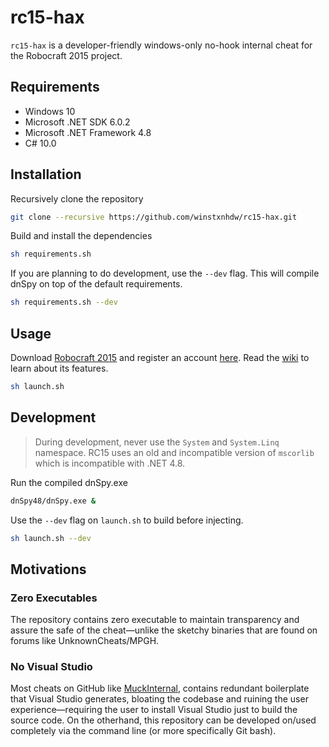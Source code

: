 # rc15-hax

`rc15-hax` is a developer-friendly windows-only no-hook internal cheat for the Robocraft 2015 project.

## Requirements

- Windows 10
- Microsoft .NET SDK 6.0.2
- Microsoft .NET Framework 4.8
- C# 10.0

## Installation

Recursively clone the repository

```bash
git clone --recursive https://github.com/winstxnhdw/rc15-hax.git
```

Build and install the dependencies

```bash
sh requirements.sh
```

If you are planning to do development, use the `--dev` flag. This will compile dnSpy on top of the default requirements.

```bash
sh requirements.sh --dev
```

## Usage

Download [Robocraft 2015](https://drive.google.com/file/d/1T3i7x2OC0GuELEWjSt_fuWAge-xAsZEi/view?usp=sharing) and register an account [here](https://phoenixsoftworks.net/register.html). Read the [wiki](https://github.com/winstxnhdw/rc15-hax/wiki) to learn about its features.

```bash
sh launch.sh
```

## Development

> During development, never use the `System` and `System.Linq` namespace. RC15 uses an old and incompatible version of `mscorlib` which is incompatible with .NET 4.8.

Run the compiled dnSpy.exe

```bash
dnSpy48/dnSpy.exe &
```

Use the `--dev` flag on `launch.sh` to build before injecting.

```bash
sh launch.sh --dev
```

## Motivations

### Zero Executables

The repository contains zero executable to maintain transparency and assure the safe of the cheat—unlike the sketchy binaries that are found on forums like UnknownCheats/MPGH.

### No Visual Studio

Most cheats on GitHub like [MuckInternal](https://github.com/win32kbase/MuckInternal), contains redundant boilerplate that Visual Studio generates, bloating the codebase and ruining the user experience—requiring the user to install Visual Studio just to build the source code. On the otherhand, this repository can be developed on/used completely via the command line (or more specifically Git bash).
